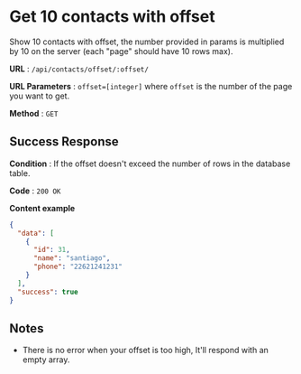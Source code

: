 # Get 10 contacts with offset

Show 10 contacts with offset, the number provided in params is multiplied by 10 on the server (each "page" should have 10 rows max).

**URL** : `/api/contacts/offset/:offset/`

**URL Parameters** : `offset=[integer]` where `offset` is the number of the page you want to get.

**Method** : `GET`

## Success Response

**Condition** : If the offset doesn't exceed the number of rows in the database table.

**Code** : `200 OK`

**Content example**

```json
{
  "data": [
    {
      "id": 31,
      "name": "santiago",
      "phone": "22621241231"
    }
  ],
  "success": true
}
```

## Notes

* There is no error when your offset is too high, It'll respond with an empty array.